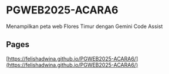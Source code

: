 # PGWEB2025-ACARA6
Menampilkan peta web Flores Timur dengan Gemini Code Assist 
## Pages
[https://felishadwina.github.io/PGWEB2025-ACARA6/](https://felishadwina.github.io/PGWEB2025-ACARA6/)